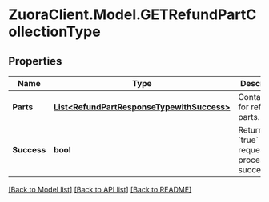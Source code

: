 # ZuoraClient.Model.GETRefundPartCollectionType

## Properties

Name | Type | Description | Notes
------------ | ------------- | ------------- | -------------
**Parts** | [**List&lt;RefundPartResponseTypewithSuccess&gt;**](RefundPartResponseTypewithSuccess.md) | Container for refund parts.  | [optional] 
**Success** | **bool** | Returns &#x60;true&#x60; if the request was processed successfully. | [optional] 

[[Back to Model list]](../README.md#documentation-for-models) [[Back to API list]](../README.md#documentation-for-api-endpoints) [[Back to README]](../README.md)


